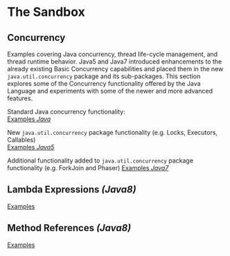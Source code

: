 The Sandbox
===========

## Concurrency
Examples covering Java concurrency, thread life-cycle management, and thread runtime behavior. Java5 and
Java7 introduced enhancements to the already existing Basic Concurrency capabilities and placed them in
the new `java.util.concurrency` package and its sub-packages. This section explores some of the Concurrency
functionality offered by the Java Language and experiments with some of the newer and more advanced features.
  
Standard Java concurrency functionality:  
[Examples _Java_](src/main/java/org/soabridge/reference/general/concurrency)

New `java.util.concurrency` package functionality (e.g. Locks, Executors, Callables)  
[Examples _Java5_](src/main/java/org/soabridge/reference/java5/concurrency)  
  
Additional functionality added to `java.util.concurrency` package functionality (e.g. ForkJoin and Phaser)
[Examples _Java7_](src/main/java/org/soabridge/reference/java7/concurrency)  

## Lambda Expressions _(Java8)_

[Examples](src/main/java/org/soabridge/reference/java8/lambda)

## Method References _(Java8)_

[Examples](src/main/java/org/soabridge/reference/java8/methodref)